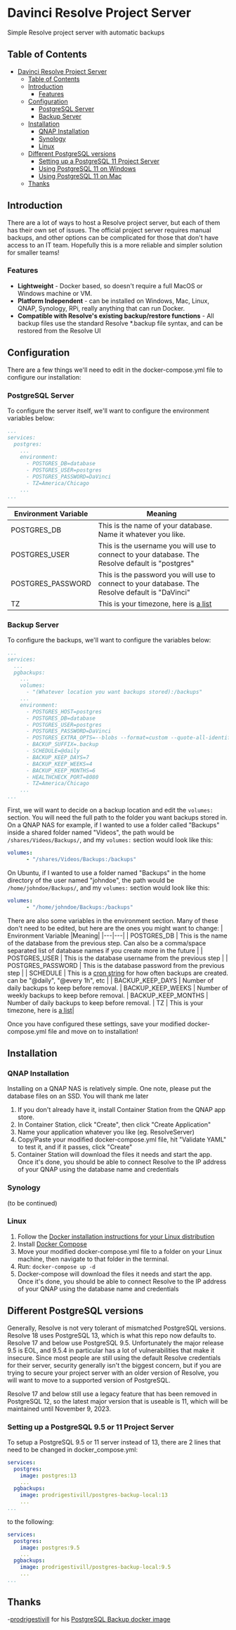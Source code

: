 # Davinci Resolve Project Server
Simple Resolve project server with automatic backups

## Table of Contents
- [Davinci Resolve Project Server](#davinci-resolve-project-server)
  - [Table of Contents](#table-of-contents)
  - [Introduction](#introduction)
    - [Features](#features)
  - [Configuration](#configuration)
    - [PostgreSQL Server](#postgresql-server)
    - [Backup Server](#backup-server)
  - [Installation](#installation)
    - [QNAP Installation](#qnap-installation)
    - [Synology](#synology)
    - [Linux](#linux)
  - [Different PostgreSQL versions](#different-postgresql-versions)
    - [Setting up a PostgreSQL 11 Project Server](#setting-up-a-postgresql-11-project-server)
    - [Using PostgreSQL 11 on Windows](#using-postgresql-11-on-windows)
    - [Using PostgreSQL 11 on Mac](#using-postgresql-11-on-mac)
  - [Thanks](#thanks)

## Introduction

There are a lot of ways to host a Resolve project server, but each of them has their own set of issues. The official project server requires manual backups, and other options can be complicated for those that don't have access to an IT team. Hopefully this is a more reliable and simpler solution for smaller teams!

### Features
- **Lightweight** - Docker based, so doesn't require a full MacOS or Windows machine or VM.
- **Platform Independent** - can be installed on Windows, Mac, Linux, QNAP, Synology, RPi, really anything that can run Docker.
- **Compatible with Resolve's existing backup/restore functions** - All backup files use the standard Resolve *.backup file syntax, and can be restored from the Resolve UI

## Configuration
There are a few things we'll need to edit in the docker-compose.yml file to configure our installation:
### PostgreSQL Server
To configure the server itself, we'll want to configure the environment variables below:
```yaml
...
services:
  postgres:
    ...
    environment:
      - POSTGRES_DB=database
      - POSTGRES_USER=postgres
      - POSTGRES_PASSWORD=DaVinci
      - TZ=America/Chicago
    ...
...
```
| Environment Variable  |Meaning|
|---|---|
| POSTGRES_DB       | This is the name of your database. Name it whatever you like. |
| POSTGRES_USER     | This is the username you will use to connect to your database. The Resolve default is "postgres"  |
| POSTGRES_PASSWORD | This is the password you will use to connect to your database. The Resolve default is "DaVinci"  |
| TZ                | This is your timezone, here is [a list](https://en.wikipedia.org/wiki/List_of_tz_database_time_zones)|

### Backup Server
To configure the backups, we'll want to configure the variables below:
```yaml
...
services:
  ...
  pgbackups:
    ...
    volumes:
      - "(Whatever location you want backups stored):/backups"
    ...
    environment:
      - POSTGRES_HOST=postgres
      - POSTGRES_DB=database
      - POSTGRES_USER=postgres
      - POSTGRES_PASSWORD=DaVinci
      - POSTGRES_EXTRA_OPTS=--blobs --format=custom --quote-all-identifiers
      - BACKUP_SUFFIX=.backup
      - SCHEDULE=@daily
      - BACKUP_KEEP_DAYS=7
      - BACKUP_KEEP_WEEKS=4
      - BACKUP_KEEP_MONTHS=6
      - HEALTHCHECK_PORT=8080
      - TZ=America/Chicago
    ...
...
```
First, we will want to decide on a backup location and edit the ```volumes:``` section. You will need the full path to the folder you want backups stored in. On a QNAP NAS for example, if I wanted to use a folder called "Backups" inside a shared folder named "Videos", the path would be ```/shares/Videos/Backups/```, and my ```volumes:``` section would look like this:
```yaml
volumes:
      - "/shares/Videos/Backups:/backups"
```
 On Ubuntu, if I wanted to use a folder named "Backups" in the home directory of the user named "johndoe", the path would be ```/home/johndoe/Backups/```, and my ```volumes:``` section would look like this:
```yaml
volumes:
      - "/home/johndoe/Backups:/backups"
```




There are also some variables in the environment section. Many of these don't need to be edited, but here are the ones you might want to change:
| Environment Variable  |Meaning|
|---|---|
| POSTGRES_DB | This is the name of the database from the previous step. Can also be a comma/space separated list of database names if you create more in the future |
| POSTGRES_USER | This is the database username from the previous step |
| POSTGRES_PASSWORD | This is the database password from the previous step |
| SCHEDULE | This is a [cron string](https://www.freeformatter.com/cron-expression-generator-quartz.html) for how often backups are created. can be "@daily", "@every 1h", etc |
| BACKUP_KEEP_DAYS | Number of daily backups to keep before removal.
| BACKUP_KEEP_WEEKS | Number of weekly backups to keep before removal.
| BACKUP_KEEP_MONTHS | Number of daily backups to keep before removal.
| TZ                | This is your timezone, here is [a list](https://en.wikipedia.org/wiki/List_of_tz_database_time_zones)|

Once you have configured these settings, save your modified docker-compose.yml file and move on to installation!

## Installation

### QNAP Installation
Installing on a QNAP NAS is relatively simple. One note, please  put the database files on an SSD. You will thank me later
1. If you don't already have it, install Container Station from the QNAP app store.
2. In Container Station, click "Create", then click "Create Application"
3. Name your application whatever you like (eg. ResolveServer)
4. Copy/Paste your modified docker-compose.yml file, hit "Validate YAML" to test it, and if it passes, click "Create"
5. Container Station will download the files it needs and start the app. Once it's done, you should be able to connect Resolve to the IP address of your QNAP using the database name and credentials
   

### Synology
(to be continued)

### Linux
1. Follow the [Docker installation instructions for your Linux distribution](https://docs.docker.com/engine/install/)
2. Install [Docker Compose](https://docs.docker.com/compose/install/)
3. Move your modified docker-compose.yml file to a folder on your Linux machine, then navigate to that folder in the terminal. 
4. Run: 
```docker-compose up -d```
5. Docker-compose will download the files it needs and start the app. Once it's done, you should be able to connect Resolve to the IP address of your QNAP using the database name and credentials


## Different PostgreSQL versions
Generally, Resolve is not very tolerant of mismatched PostgreSQL versions. Resolve 18 uses PostgreSQL 13, which is what this repo now defaults to. Resolve 17 and below use PostgreSQL 9.5. Unfortunately the major release 9.5 is EOL, and 9.5.4 in particular has a lot of vulnerabilities that make it insecure. Since most people are still using the default Resolve credentials for their server, security generally isn't the biggest concern, but if you are trying to secure your project server with an older version of Resolve, you will want to move to a supported version of PostgreSQL.

Resolve 17 and below still use a legacy feature that has been removed in PostgreSQL 12, so the latest major version that is useable is 11, which will be maintained until November 9, 2023. 

### Setting up a PostgreSQL 9.5 or 11 Project Server
To setup a PostgreSQL 9.5 or 11 server instead of 13, there are 2 lines that need to be changed in docker_compose.yml:
```yaml
services:
  postgres:
    image: postgres:13
    ...
  pgbackups:
    image: prodrigestivill/postgres-backup-local:13
    ...
...
```
to the following:
```yaml
services:
  postgres:
    image: postgres:9.5
    ...
  pgbackups:
    image: prodrigestivill/postgres-backup-local:9.5
    ...
...
```
## Thanks
-[prodrigestivill](https://github.com/prodrigestivill/) for his [PostgreSQL Backup docker image](https://github.com/prodrigestivill/docker-postgres-backup-local)
